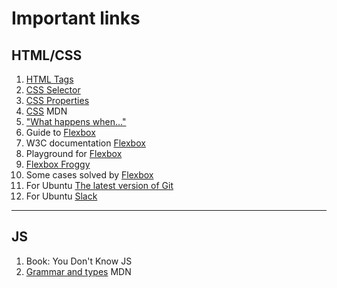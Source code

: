 # Important links #

## HTML/CSS ##
1. [HTML Tags](https://www.w3schools.com/tags/default.asp)
2. [CSS Selector](https://www.w3schools.com/cssref/css_selectors.asp)
3. [CSS Properties](https://www.w3schools.com/cssref/default.asp)
4. [CSS](https://www.w3schools.com/tags/default.asp) MDN
5. ["What happens when..."](https://github.com/alex/what-happens-when/blob/master/README.rst)
6. Guide to [Flexbox](https://css-tricks.com/snippets/css/a-guide-to-flexbox/)
7. W3C documentation [Flexbox](https://www.w3.org/TR/css-flexbox-1/)
8. Playground for [Flexbox](https://codepen.io/enxaneta/full/adLPwv)
9. [Flexbox Froggy](http://flexboxfroggy.com/)
10. Some cases solved by [Flexbox](https://philipwalton.github.io/solved-by-flexbox/)
11. For Ubuntu [The latest version of Git](https://askubuntu.com/questions/568591/how-do-i-install-the-latest-version-of-git-with-apt/568596)
12. For Ubuntu [Slack](https://itsfoss.com/slack-use-linux/)

***

## JS ##
1. Book: You Don't Know JS
2. [Grammar and types](https://developer.mozilla.org/bm/docs/Web/JavaScript/Guide/Grammar_and_Types) MDN